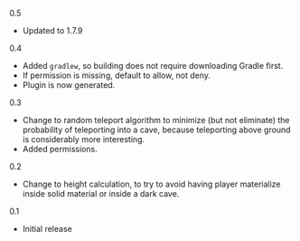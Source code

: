 0.5
* Updated to 1.7.9

0.4
* Added `gradlew`, so building does not require downloading Gradle first.
* If permission is missing, default to allow, not deny.
* Plugin is now generated.

0.3
* Change to random teleport algorithm to minimize (but not eliminate)
  the probability of teleporting into a cave, because teleporting above
  ground is considerably more interesting.
* Added permissions.

0.2
* Change to height calculation, to try to avoid having player materialize
  inside solid material or inside a dark cave.

0.1
* Initial release
